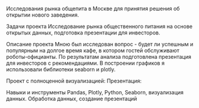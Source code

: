 Исследования рынка общепита в Москве для принятия решения об открытии нового заведения.

Задачи проекта
Исследование рынка общественного питания на основе открытых данных, подготовка презентации для инвесторов.

Описание проекта
Мною был исследован вопрос - будет ли успешным и популярным на долгое время кафе, в котором гостей обслуживают роботы-официанты. По результатам анализа подготовлена презентация для инвесторов с рекомендациями. В построении графиков я использовали библиотеки seaborn и plotly.

Проект с полноценной визуализацией: 
Презентация: 

Навыки и инструменты
Pandas, Plotly, Python, Seaborn, визуализация данных.
Обработка данных, создание презентаций
